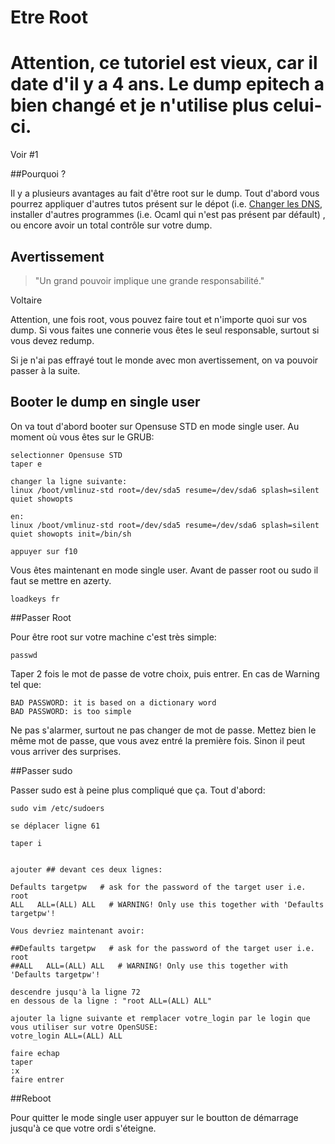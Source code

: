 # Etre Root

# Attention, ce tutoriel est vieux, car il date d'il y a 4 ans. Le dump epitech a bien changé et je n'utilise plus celui-ci. 

Voir #1

##Pourquoi ?

Il y a plusieurs avantages au fait d'être root sur le dump. Tout d'abord vous pourrez appliquer d'autres tutos présent sur le dépot
(i.e. [Changer les DNS](https://github.com/Vaur/Tutos-Epitech/blob/master/change-dns.md), installer d'autres programmes (i.e. Ocaml qui n'est pas présent par défault)
, ou encore avoir un total contrôle sur votre dump.


## Avertissement

> "Un grand pouvoir implique une grande responsabilité."

Voltaire

Attention, une fois root, vous pouvez faire tout et n'importe quoi sur vos dump. Si vous faites une connerie vous êtes le seul responsable, surtout si vous devez redump.

Si je n'ai pas effrayé tout le monde avec mon avertissement, on va pouvoir passer à la suite.

## Booter le dump en single user

On va tout d'abord booter sur Opensuse STD en mode single user. Au moment où vous êtes sur le GRUB:

```
selectionner Opensuse STD
taper e

changer la ligne suivante:
linux /boot/vmlinuz-std root=/dev/sda5 resume=/dev/sda6 splash=silent quiet showopts

en:
linux /boot/vmlinuz-std root=/dev/sda5 resume=/dev/sda6 splash=silent quiet showopts init=/bin/sh

appuyer sur f10
```

Vous êtes maintenant en mode single user. Avant de passer root ou sudo il faut se mettre en azerty.

```shell
loadkeys fr
```

##Passer Root

Pour être root sur votre machine c'est très simple:

```shell
passwd
```

Taper 2 fois le mot de passe de votre choix, puis entrer.
En cas de Warning tel que:

```passwd
BAD PASSWORD: it is based on a dictionary word
BAD PASSWORD: is too simple
```

Ne pas s'alarmer, surtout ne pas changer de mot de passe. Mettez bien le même mot de passe, que vous avez entré la première fois. Sinon il peut vous arriver des surprises.

##Passer sudo

Passer sudo est à peine plus compliqué que ça.
Tout d'abord:

```shell
sudo vim /etc/sudoers
```

```
se déplacer ligne 61

taper i


ajouter ## devant ces deux lignes:

Defaults targetpw   # ask for the password of the target user i.e. root
ALL   ALL=(ALL) ALL   # WARNING! Only use this together with 'Defaults targetpw'!

Vous devriez maintenant avoir:

##Defaults targetpw   # ask for the password of the target user i.e. root
##ALL   ALL=(ALL) ALL   # WARNING! Only use this together with 'Defaults targetpw'!

descendre jusqu'à la ligne 72
en dessous de la ligne : "root ALL=(ALL) ALL"

ajouter la ligne suivante et remplacer votre_login par le login que vous utiliser sur votre OpenSUSE:
votre_login ALL=(ALL) ALL

faire echap
taper
:x
faire entrer
```

##Reboot

Pour quitter le mode single user appuyer sur le boutton de démarrage jusqu'à ce que votre ordi s'éteigne.
